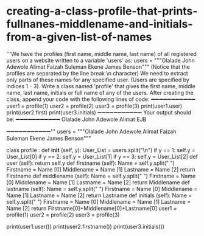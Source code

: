 # creating-a-class-profile-that-prints-fullnanes-middlename-and-initials-from-a-given-list-of-names
'''We have the profiles (first name, middle name, last name) of all registered users on a website written to a variable 'users' as:
users = """Olalade John Adewole
Alimat Faizah Suleman
Ekene James Benson"""
(Notice that the profiles are separated by the line break \n character)
We need to extract only parts of these names for any specified user. (Users are specified by indices 1 - 3).
Write a class named 'profile' that gives the first name, middle name, last name, initials or full name of any of the users.
After creating the class, append your code with the following lines of code:
➖➖➖➖➖➖➖➖➖➖➖
user1 = profile(1)
user2 = profile(2)
user3 = profile(3)
print(user1.user)
print(user2.first)
print(user3.initials)
➖➖➖➖➖➖➖➖➖➖➖
Your output should be:
➖➖➖➖➖➖➖➖➖➖➖
Olalade John Adewole
Alimat
EJB
>>>
➖➖➖➖➖➖➖➖➖➖➖'''
users = """Olalade John Adewole
Alimat Faizah Suleman
Ekene James Benson"""

class profile :
	def __init__ (self, y):
		User_List = users.split("\n")
		if y == 1:
			self.y = User_List[0]
		if y == 2:
			self.y = User_List[1]
		if y == 3:
			self.y = User_List[2]
	def user (self):
		return self.y
	def firstname (self):
		Name = self.y.split(" ")
		Firstname = Name [0]
		Middlename = Name [1]
		Lastname = Name [2]
		return Firstname
	def middlename (self):
		Name = self.y.split(" ")
		Firstname = Name [0]
		Middlename = Name [1]
		Lastname = Name [2]
		return Middlename
	def lastname (self):
		Name = self.y.split(" ")
		Firstname = Name [0]
		Middlename = Name [1]
		Lastname = Name [2]
		return Lastname
	def initials (self):
		Name = self.y.split(" ")
		Firstname = Name [0]
		Middlename = Name [1]
		Lastname = Name [2]
		return Firstname[0]+Middlename[0]+Lastname[0]
user1 = profile(1)
user2 = profile(2)
user3 = profile(3)

print(user1.user())
print(user2.firstname())
print(user3.initials())
                   
